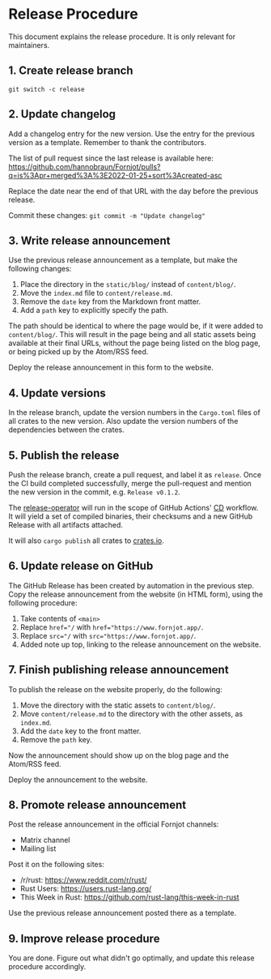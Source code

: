 # Release Procedure

This document explains the release procedure. It is only relevant for maintainers.


## 1. Create release branch

```
git switch -c release
```

## 2. Update changelog

Add a changelog entry for the new version. Use the entry for the previous version as a template. Remember to thank the contributors.

The list of pull request since the last release is available here:
https://github.com/hannobraun/Fornjot/pulls?q=is%3Apr+merged%3A%3E2022-01-25+sort%3Acreated-asc

Replace the date near the end of that URL with the day before the previous release.

Commit these changes: `git commit -m "Update changelog"`


## 3. Write release announcement

Use the previous release announcement as a template, but make the following changes:

1. Place the directory in the `static/blog/` instead of `content/blog/`.
2. Move the `index.md` file to `content/release.md`.
2. Remove the `date` key from the Markdown front matter.
3. Add a `path` key to explicitly specify the path.

The path should be identical to where the page would be, if it were added to `content/blog/`. This will result in the page being and all static assets being available at their final URLs, without the page being listed on the blog page, or being picked up by the Atom/RSS feed.

Deploy the release announcement in this form to the website.


## 4. Update versions

In the release branch, update the version numbers in the `Cargo.toml` files of all crates to the new version. Also update the version numbers of the dependencies between the crates.


## 5. Publish the release

Push the release branch, create a pull request, and label it as `release`. Once the CI build completed successfully, merge the pull-request and mention the new version in the commit, e.g. `Release v0.1.2`.

The [release-operator](./tools/release-operator) will run in the scope of GitHub Actions' [CD](./.github/workflows/cd.yml) workflow. It will yield a set of compiled binaries, their checksums and a new GitHub Release with all artifacts attached.

It will also `cargo publish` all crates to [crates.io](https://crates.io/).


## 6. Update release on GitHub

The GitHub Release has been created by automation in the previous step. Copy the release announcement from the website (in HTML form), using the following procedure:

1. Take contents of `<main>`
2. Replace `href="/` with `href="https://www.fornjot.app/`.
3. Replace `src="/` with `src="https://www.fornjot.app/`.
4. Added note up top, linking to the release announcement on the website.


## 7. Finish publishing release announcement

To publish the release on the website properly, do the following:

1. Move the directory with the static assets to `content/blog/`.
2. Move `content/release.md` to the directory with the other assets, as `index.md`.
3. Add the `date` key to the front matter.
4. Remove the `path` key.

Now the announcement should show up on the blog page and the Atom/RSS feed.

Deploy the announcement to the website.


## 8. Promote release announcement

Post the release announcement in the official Fornjot channels:

- Matrix channel
- Mailing list

Post it on the following sites:

- /r/rust: https://www.reddit.com/r/rust/
- Rust Users: https://users.rust-lang.org/
- This Week in Rust: https://github.com/rust-lang/this-week-in-rust

Use the previous release announcement posted there as a template.


## 9. Improve release procedure

You are done. Figure out what didn't go optimally, and update this release procedure accordingly.
